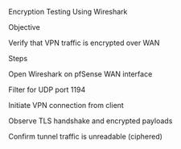 Encryption Testing Using Wireshark

Objective

Verify that VPN traffic is encrypted over WAN

Steps

Open Wireshark on pfSense WAN interface

Filter for UDP port 1194

Initiate VPN connection from client

Observe TLS handshake and encrypted payloads

Confirm tunnel traffic is unreadable (ciphered)
